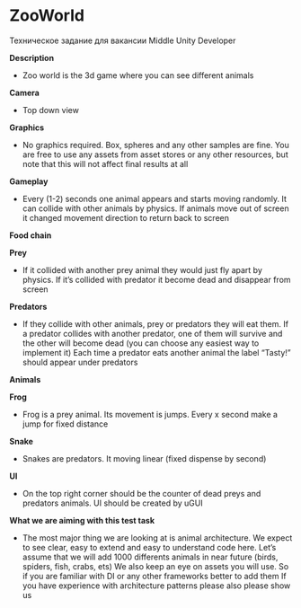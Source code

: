 # ZooWorld

Техническое задание для вакансии Middle Unity Developer

**Description**

- Zoo world is the 3d game where you can see different animals

**Camera**

- Top down view

**Graphics**

- No graphics required. Box, spheres and any other samples are fine. You are free to use any assets from asset stores or any other resources, but note that this will not affect final results at all

**Gameplay**

- Every (1-2) seconds one animal appears and starts moving randomly. It can collide with
other animals by physics. If animals move out of screen it changed movement direction to return
back to screen

**Food chain**

**Prey**

- If it collided with another prey animal they would just fly apart by physics. If it’s collided with predator it become dead and disappear from screen

**Predators**

- If they collide with other animals, prey or predators they will eat them. If a predator collides with another predator, one of them will survive and the other will become dead (you can choose any easiest way to implement it) Each time a predator eats another animal the label “Tasty!” should appear under predators

**Animals**

**Frog**

- Frog is a prey animal. Its movement is jumps. Every x second make a jump for fixed distance

**Snake**

- Snakes are predators. It moving linear (fixed dispense by second)

**UI**

- On the top right corner should be the counter of dead preys and predators animals. UI should be created by uGUI

**What we are aiming with this test task**

- The most major thing we are looking at is animal architecture. We expect to see clear, easy to extend and easy to understand code here. Let’s assume that we will add 1000 differents animals in near future (birds, spiders, fish, crabs, ets) We also keep an eye on assets you will use. So if you are familiar with DI or any other frameworks better to add them If you have experience with architecture patterns please also please show us
